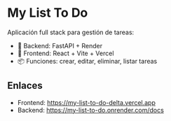 # My List To Do

Aplicación full stack para gestión de tareas:

- 🧠 Backend: FastAPI + Render
- 🎨 Frontend: React + Vite + Vercel
- 📦 Funciones: crear, editar, eliminar, listar tareas

## Enlaces

- Frontend: https://my-list-to-do-delta.vercel.app
- Backend: https://my-list-to-do.onrender.com/docs
